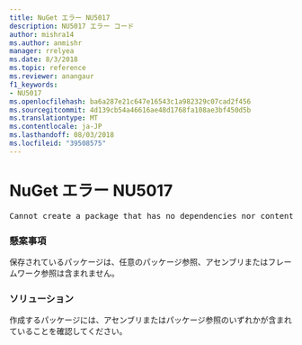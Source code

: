 ```yaml
---
title: NuGet エラー NU5017
description: NU5017 エラー コード
author: mishra14
ms.author: anmishr
manager: rrelyea
ms.date: 8/3/2018
ms.topic: reference
ms.reviewer: anangaur
f1_keywords:
- NU5017
ms.openlocfilehash: ba6a287e21c647e16543c1a982329c07cad2f456
ms.sourcegitcommit: 4d139cb54a46616ae48d1768fa108ae3bf450d5b
ms.translationtype: MT
ms.contentlocale: ja-JP
ms.lasthandoff: 08/03/2018
ms.locfileid: "39508575"
---
```

# <a name="nuget-error-nu5017"></a>NuGet エラー NU5017
<pre>Cannot create a package that has no dependencies nor content.</pre>

### <a name="issue"></a>懸案事項

保存されているパッケージは、任意のパッケージ参照、アセンブリまたはフレームワーク参照は含まれません。


### <a name="solution"></a>ソリューション

作成するパッケージには、アセンブリまたはパッケージ参照のいずれかが含まれていることを確認してください。

